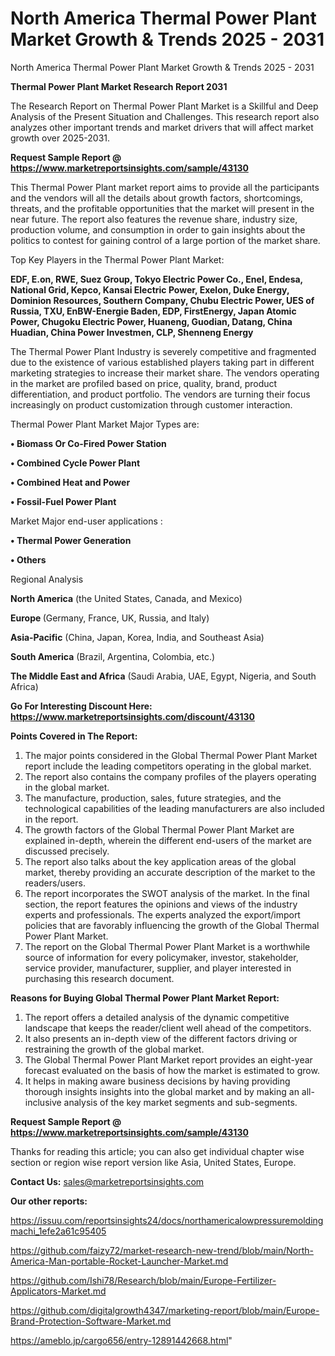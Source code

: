 # North America Thermal Power Plant Market Growth & Trends 2025 - 2031
North America Thermal Power Plant Market Growth & Trends 2025 - 2031

<strong>Thermal Power Plant Market Research Report 2031</strong>

The Research Report on Thermal Power Plant Market is a Skillful and Deep Analysis of the Present Situation and Challenges. This research report also analyzes other important trends and market drivers that will affect market growth over 2025-2031.

<strong>Request Sample Report @ <a href=https://www.marketreportsinsights.com/sample/43130>https://www.marketreportsinsights.com/sample/43130</a></strong>

This Thermal Power Plant market report aims to provide all the participants and the vendors will all the details about growth factors, shortcomings, threats, and the profitable opportunities that the market will present in the near future. The report also features the revenue share, industry size, production volume, and consumption in order to gain insights about the politics to contest for gaining control of a large portion of the market share.

Top Key Players in the Thermal Power Plant Market:

<strong>EDF, E.on, RWE, Suez Group, Tokyo Electric Power Co., Enel, Endesa, National Grid, Kepco, Kansai Electric Power, Exelon, Duke Energy, Dominion Resources, Southern Company, Chubu Electric Power, UES of Russia, TXU, EnBW-Energie Baden, EDP, FirstEnergy, Japan Atomic Power, Chugoku Electric Power, Huaneng, Guodian, Datang, China Huadian, China Power Investmen, CLP, Shenneng Energy</strong>

The Thermal Power Plant Industry is severely competitive and fragmented due to the existence of various established players taking part in different marketing strategies to increase their market share. The vendors operating in the market are profiled based on price, quality, brand, product differentiation, and product portfolio. The vendors are turning their focus increasingly on product customization through customer interaction.

Thermal Power Plant Market Major Types are:

<strong>•  Biomass Or Co-Fired Power Station

•  Combined Cycle Power Plant

•  Combined Heat and Power

•  Fossil-Fuel Power Plant</strong>

Market Major end-user applications :

<strong>•  Thermal Power Generation

•  Others</strong>

Regional Analysis

</u><strong><b>North America</b></strong> (the United States, Canada, and Mexico)

<strong><b>Europe </b></strong>(Germany, France, UK, Russia, and Italy)

<strong><b>Asia-Pacific</b></strong> (China, Japan, Korea, India, and Southeast Asia)

<strong><b>South America</b></strong> (Brazil, Argentina, Colombia, etc.)

<strong><b>The Middle East and Africa</b></strong> (Saudi Arabia, UAE, Egypt, Nigeria, and South Africa)

<strong>Go For Interesting Discount Here: <a href=https://www.marketreportsinsights.com/discount/43130>https://www.marketreportsinsights.com/discount/43130</a></strong>

<strong>Points Covered in The Report:</strong>
<ol>
  <li>The major points considered in the Global Thermal Power Plant Market report include the leading competitors operating in the global market.</li>
  <li>The report also contains the company profiles of the players operating in the global market.</li>
  <li>The manufacture, production, sales, future strategies, and the technological capabilities of the leading manufacturers are also included in the report.</li>
  <li>The growth factors of the Global Thermal Power Plant Market are explained in-depth, wherein the different end-users of the market are discussed precisely.</li>
  <li>The report also talks about the key application areas of the global market, thereby providing an accurate description of the market to the readers/users.</li>
  <li>The report incorporates the SWOT analysis of the market. In the final section, the report features the opinions and views of the industry experts and professionals. The experts analyzed the export/import policies that are favorably influencing the growth of the Global Thermal Power Plant Market.</li>
  <li>The report on the Global Thermal Power Plant Market is a worthwhile source of information for every policymaker, investor, stakeholder, service provider, manufacturer, supplier, and player interested in purchasing this research document.</li>
</ol>
<strong>Reasons for Buying Global Thermal Power Plant Market Report:</strong>

<ol>
  <li>The report offers a detailed analysis of the dynamic competitive landscape that keeps the reader/client well ahead of the competitors.</li>
  <li>It also presents an in-depth view of the different factors driving or restraining the growth of the global market.</li>
  <li>The Global Thermal Power Plant Market report provides an eight-year forecast evaluated on the basis of how the market is estimated to grow.</li>
  <li>It helps in making aware business decisions by having providing thorough insights insights into the global market and by making an all-inclusive analysis of the key market segments and sub-segments.</li>
</ol>
<strong>Request Sample Report @ <a href=https://www.marketreportsinsights.com/sample/43130>https://www.marketreportsinsights.com/sample/43130</a></strong>


Thanks for reading this article; you can also get individual chapter wise section or region wise report version like Asia, United States, Europe.

<strong>Contact Us:</strong>
sales@marketreportsinsights.com

<strong>Our other reports:</strong>

<a href=https://issuu.com/reportsinsights24/docs/northamericalowpressuremoldingmachi_1efe2a61c95405>https://issuu.com/reportsinsights24/docs/northamericalowpressuremoldingmachi_1efe2a61c95405</a>

<a href=https://github.com/faizy72/market-research-new-trend/blob/main/North-America-Man-portable-Rocket-Launcher-Market.md>https://github.com/faizy72/market-research-new-trend/blob/main/North-America-Man-portable-Rocket-Launcher-Market.md</a>

<a href=https://github.com/Ishi78/Research/blob/main/Europe-Fertilizer-Applicators-Market.md>https://github.com/Ishi78/Research/blob/main/Europe-Fertilizer-Applicators-Market.md</a>

<a href=https://github.com/digitalgrowth4347/marketing-report/blob/main/Europe-Brand-Protection-Software-Market.md>https://github.com/digitalgrowth4347/marketing-report/blob/main/Europe-Brand-Protection-Software-Market.md</a>

<a href=https://ameblo.jp/cargo656/entry-12891442668.html>https://ameblo.jp/cargo656/entry-12891442668.html</a>"
